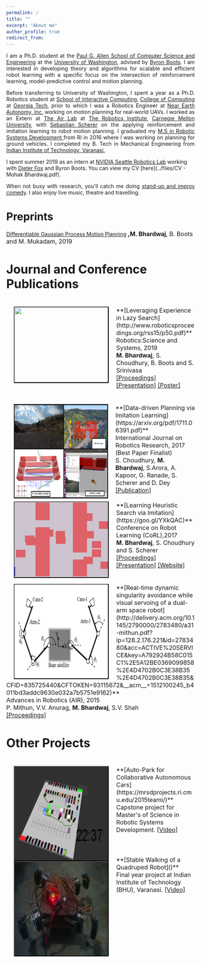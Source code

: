 ```yaml
---
permalink: /
title: ""
excerpt: "About me"
author_profile: true
redirect_from: 
---
```

<p align="justify"> 
I am a Ph.D. student at the <a href="https://www.cs.washington.edu/"> Paul G. Allen School of Computer Science and Engineering</a> at the <a href="https://www.washington.edu/">University of Washington</a>, advised by <a href="https://homes.cs.washington.edu/~bboots/"> Byron Boots</a>. I am interested in developing theory and algorithms for scalable and efficient robot learning with a specific focus on the intersection of reinforcement learning, model-predictive control and motion planning.  
</p>
<p align="justify"> 
Before transferring to University of Washington, I spent a year as a Ph.D. Robotics student at <a href="https://www.ic.gatech.edu/">School of Interactive Computing</a>, <a href="https://www.cc.gatech.edu/">College of Computing</a> at <a href="https://www.gatech.edu/">Georgia Tech</a>, prior to which I was a Robotics Engineer at  <a href="http://www.nearearth.aero/">Near Earth Autonomy, Inc.</a> working on motion planning for real-world UAVs. I worked as an Extern at <a href="https://www.ri.cmu.edu/robotics-area/air-lab/">The Air Lab</a> at <a href="https://www.ri.cmu.edu/">The Robotics Institute</a>, <a href="https://www.cmu.edu/">Carnegie Mellon University</a>, with <a href="https://www.ri.cmu.edu/ri-faculty/sebastian-scherer/">Sebastian Scherer</a> on the applying reinforcement and imitation learning to robot motion planning. I graduated my <a href="https://mrsd.ri.cmu.edu/">M.S in Robotic Systems Development </a> from RI in 2016 where I was working on planning for ground vehicles. I completed my B. Tech in Mechanical Engineering from <a href="https://www.iitbhu.ac.in/">Indian Institute of Technology, Varanasi.</a>

</p>
I spent summer 2019 as an intern at <a href="https://www.nvidia.com/en-us/research/robotics/">NVIDIA Seattle Robotics Lab</a> working with <a href="https://homes.cs.washington.edu/~fox/">Dieter Fox</a> and Byron Boots. You can view my CV [here](../files/CV - Mohak Bhardwaj.pdf).

<p align="justify">
When not busy with research, you'll catch me doing <a href="https://www.youtube.com/channel/UCyZBfA5Fc6ODMam54J6UT6w">stand-up and improv comedy</a>. I also enjoy live music, theatre and travelling.
</p>



<!-- This is a video of the invited long talk I gave at Conference on Robot Learning(CoRL), 2017 on my work on [Learning Heuristic Search via Imitation](https://mohakbhardwaj.github.io/SaIL/) which aligns closely to my research interests.
<iframe width="854" height="480" src="https://www.youtube.com/embed/OFmWo36N98U" frameborder="0" gesture="media" allow="encrypted-media" allowfullscreen></iframe>
<br> --> 

Preprints
======

[Differentiable Gaussian Process Motion Planning](hhttps://arxiv.org/abs/1907.09591) <font size = "3"> <b>,M. Bhardwaj</b>, B. Boots and M. Mukadam, 2019 <br> 

Journal and Conference Publications
======

<br>
<img src="images/lazy_sp.gif" alt="" width="250" height="200" align="left" hspace="20" style=" border: #000000 2px outset;">
**[Leveraging Experience in Lazy Search](http://www.roboticsproceedings.org/rss15/p50.pdf)**<br>
Robotics:Science and Systems, 2019<br>
<font size = "3"> <b>M. Bhardwaj</b>, S. Choudhury, B. Boots and S. Srinivasa <br> 
<a href="http://www.roboticsproceedings.org/rss15/p50.pdf">[Proceedings]</a> <a href="../files/rss_2019_slides.pdf">[Presentation]</a> <a href="poster_rss_2019.pdf">[Poster]</a> </font>
 <br>
 <br>
 <br>

<img src="images/data_driven_planning.png" alt="" width="250" height="250" align="left" hspace="20" style=" border: #000000 1px outset;">
**[Data-driven Planning via Imitation Learning](https://arxiv.org/pdf/1711.06391.pdf)**<br>
International Journal on Robotics Research, 2017 (Best Paper Finalist)<br>
<font size="3">S. Choudhury, <b>M. Bhardwaj</b>, S.Arora, A. Kapoor, G. Ranade, S. Scherer and D. Dey <a href="https://journals.sagepub.com/doi/10.1177/0278364918781001">[Publication]</a></font>
<br>
<br>


<img src="images/gap_world_sail.gif" alt="" width="250" height="200" align="left" hspace="20" style=" border: #000000 2px outset;">
**[Learning Heuristic Search via Imitation](https://goo.gl/YXkQAC)**<br>
Conference on Robot  Learning (CoRL),2017<br>
<font size = "3"> <b>M. Bhardwaj</b>, S. Choudhury and S. Scherer <br> 
<a href="http://proceedings.mlr.press/v78/bhardwaj17a/bhardwaj17a.pdf">[Proceedings]</a> <a href="../files/corl_ppt.pdf">[Presentation]</a> <a href="https://goo.gl/YXkQAC">[Website]</a></font>
 <br>
 <br>
 <br>

<img src="images/visual_servoing.png" alt="" width="250" height="250" align="left" hspace="20" style=" border: #000000 2px outset;">
**[Real-time dynamic singularity avoidance while visual servoing of a dual-arm space robot](http://delivery.acm.org/10.1145/2790000/2783480/a31-mithun.pdf?ip=128.2.176.221&id=2783480&acc=ACTIVE%20SERVICE&key=A792924B58C015C1%2E5A12BE0369099858%2E4D4702B0C3E38B35%2E4D4702B0C3E38B35&CFID=835725440&CFTOKEN=93115672&__acm__=1512100245_b4011bd3addc9630e032a7b5751e9162)**<br>
Advances in Robotics (AIR), 2015 <br>
<font size="3">P. Mithun, V.V. Anurag, <b>M. Bhardwaj</b>, S.V. Shah<br>
<a href="https://dl.acm.org/citation.cfm?id=2783480">[Proceedings]</a></font> 
<br>


Other Projects
======

<br>
<img src="images/autopark_sim.png" alt="" width="250" height="250" align="left" hspace="20" style=" border: #000000 2px outset;">
**[Auto-Park for Collaborative Autonomous Cars](https://mrsdprojects.ri.cmu.edu/2015teami/)**<br>
<font size="3">Capstone project for Master's of Science in Robotic Systems Development.
<a href="https://www.youtube.com/watch?v=40VQhGxNY1g">[Video]</a></font>
<br>
<br>
<br>
<br>

<!-- <img src="images/actor-critic-snipped.png" alt="" width="250" height="250" align="left" hspace="20" style=" border: #000000 2px outset;">
**[Deep Reinforcement Learning using Actor-Critic Policy Gradients]()**<br>
<font size="3"><a href="https://goo.gl/CcdPo3">[OpenAI Gym page]</a> <a href="https://goo.gl/lzGQjW">[Code]</a></font><br>
<br> -->

<img src="images/quadruped.png" alt="" width="250" height="250" align="left" hspace="20" style=" border: #000000 2px outset;">
**[Stable Walking of a Quadruped Robot]()**<br>
<font size="3">Final year project at Indian Institute of Technology (BHU), Varanasi.
<a href="https://youtu.be/EP8euqNGV60">[Video]</a></font>
<br>
<br>



